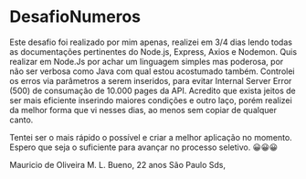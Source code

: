 # DesafioNumeros

Este desafio foi realizado por mim apenas, realizei em 3/4 dias lendo todas as documentações pertinentes do Node.js, Express, Axios e Nodemon.
Quis realizar em Node.Js por achar um linguagem simples mas poderosa, por não ser verbosa como Java com qual estou acostumado também.
Controlei os erros via parâmetros a serem inseridos, para evitar Internal Server Error (500) de consumação de 10.000 pages da API. Acredito que exista jeitos de ser mais eficiente inserindo maiores condições e outro laço, porém realizei da melhor forma que vi nesses dias, ao menos sem copiar de qualquer canto.

Tentei ser o mais rápido o possível e criar a melhor aplicação no momento.
Espero que seja o suficiente para avançar no processo seletivo. 😀😀😀

Mauricio de Oliveira M. L. Bueno, 22 anos
São Paulo
Sds,
